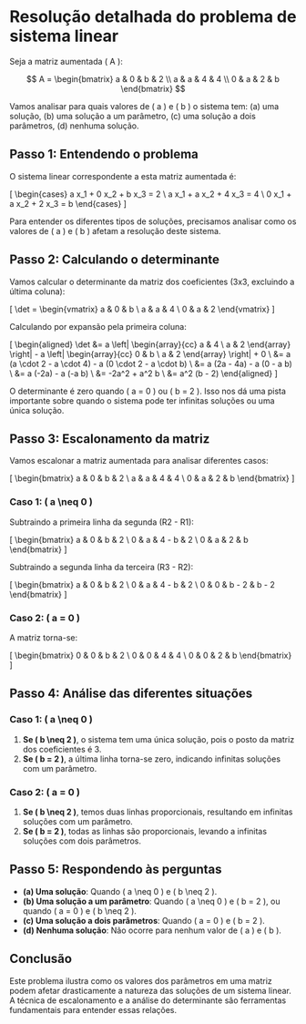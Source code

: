 # Resolução detalhada do problema de sistema linear

Seja a matriz aumentada \( A \):

$$
A = \begin{bmatrix}
a & 0 & b & 2 \\
a & a & 4 & 4 \\
0 & a & 2 & b
\end{bmatrix}
$$

Vamos analisar para quais valores de \( a \) e \( b \) o sistema tem:
(a) uma solução,
(b) uma solução a um parâmetro,
(c) uma solução a dois parâmetros,
(d) nenhuma solução.


## Passo 1: Entendendo o problema

O sistema linear correspondente a esta matriz aumentada é:

\[
\begin{cases}
a x_1 + 0 x_2 + b x_3 = 2 \\
a x_1 + a x_2 + 4 x_3 = 4 \\
0 x_1 + a x_2 + 2 x_3 = b
\end{cases}
\]

Para entender os diferentes tipos de soluções, precisamos analisar como os valores de \( a \) e \( b \) afetam a resolução deste sistema.

## Passo 2: Calculando o determinante

Vamos calcular o determinante da matriz dos coeficientes (3x3, excluindo a última coluna):

\[
\det = \begin{vmatrix}
a & 0 & b \\
a & a & 4 \\
0 & a & 2
\end{vmatrix}
\]

Calculando por expansão pela primeira coluna:

\[
\begin{aligned}
\det &= a \left|
\begin{array}{cc}
a & 4 \\
a & 2
\end{array}
\right| - a \left|
\begin{array}{cc}
0 & b \\
a & 2
\end{array}
\right| + 0 \\
&= a (a \cdot 2 - a \cdot 4) - a (0 \cdot 2 - a \cdot b) \\
&= a (2a - 4a) - a (0 - a b) \\
&= a (-2a) - a (-a b) \\
&= -2a^2 + a^2 b \\
&= a^2 (b - 2)
\end{aligned}
\]

O determinante é zero quando \( a = 0 \) ou \( b = 2 \). Isso nos dá uma pista importante sobre quando o sistema pode ter infinitas soluções ou uma única solução.

## Passo 3: Escalonamento da matriz

Vamos escalonar a matriz aumentada para analisar diferentes casos:

\[
\begin{bmatrix}
a & 0 & b & 2 \\
a & a & 4 & 4 \\
0 & a & 2 & b
\end{bmatrix}
\]

### Caso 1: \( a \neq 0 \)

Subtraindo a primeira linha da segunda (R2 - R1):

\[
\begin{bmatrix}
a & 0 & b & 2 \\
0 & a & 4 - b & 2 \\
0 & a & 2 & b
\end{bmatrix}
\]

Subtraindo a segunda linha da terceira (R3 - R2):

\[
\begin{bmatrix}
a & 0 & b & 2 \\
0 & a & 4 - b & 2 \\
0 & 0 & b - 2 & b - 2
\end{bmatrix}
\]

### Caso 2: \( a = 0 \)

A matriz torna-se:

\[
\begin{bmatrix}
0 & 0 & b & 2 \\
0 & 0 & 4 & 4 \\
0 & 0 & 2 & b
\end{bmatrix}
\]

## Passo 4: Análise das diferentes situações

### Caso 1: \( a \neq 0 \)

1. **Se \( b \neq 2 \)**, o sistema tem uma única solução, pois o posto da matriz dos coeficientes é 3.
2. **Se \( b = 2 \)**, a última linha torna-se zero, indicando infinitas soluções com um parâmetro.

### Caso 2: \( a = 0 \)

1. **Se \( b \neq 2 \)**, temos duas linhas proporcionais, resultando em infinitas soluções com um parâmetro.
2. **Se \( b = 2 \)**, todas as linhas são proporcionais, levando a infinitas soluções com dois parâmetros.

## Passo 5: Respondendo às perguntas

- **(a) Uma solução**: Quando \( a \neq 0 \) e \( b \neq 2 \).
- **(b) Uma solução a um parâmetro**: Quando \( a \neq 0 \) e \( b = 2 \), ou quando \( a = 0 \) e \( b \neq 2 \).
- **(c) Uma solução a dois parâmetros**: Quando \( a = 0 \) e \( b = 2 \).
- **(d) Nenhuma solução**: Não ocorre para nenhum valor de \( a \) e \( b \).

## Conclusão

Este problema ilustra como os valores dos parâmetros em uma matriz podem afetar drasticamente a natureza das soluções de um sistema linear. A técnica de escalonamento e a análise do determinante são ferramentas fundamentais para entender essas relações.
